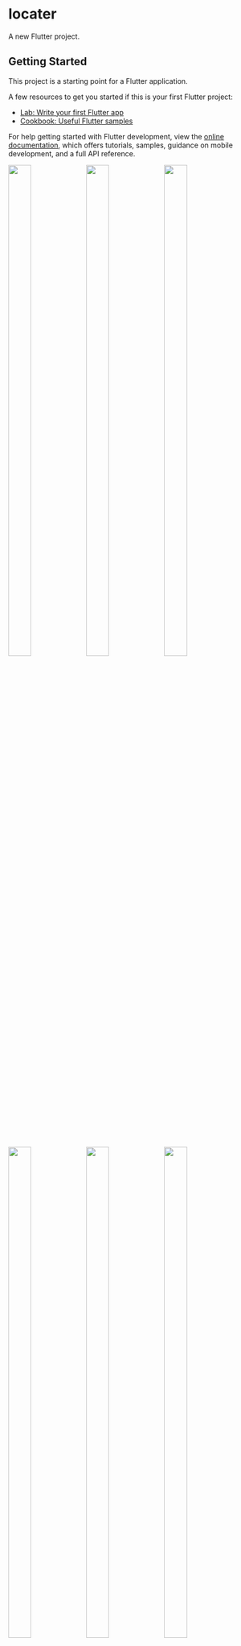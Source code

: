 # locater

A new Flutter project.

## Getting Started

This project is a starting point for a Flutter application.

A few resources to get you started if this is your first Flutter project:

- [Lab: Write your first Flutter app](https://docs.flutter.dev/get-started/codelab)
- [Cookbook: Useful Flutter samples](https://docs.flutter.dev/cookbook)

For help getting started with Flutter development, view the
[online documentation](https://docs.flutter.dev/), which offers tutorials,
samples, guidance on mobile development, and a full API reference.

<p>
  <img src= "https://github.com/kaushikHadiya1234/locater/assets/119835333/4292d78f-f357-4e85-b523-535713141624" height="50%" width="30%">
  <img src= "https://github.com/kaushikHadiya1234/locater/assets/119835333/862787e1-fc1e-456b-8cfe-4a70eb042e5a" height="50%" width="30%">
  <img src= "https://github.com/kaushikHadiya1234/locater/assets/119835333/f0ed9a88-86b0-4844-8f77-1241046394d6" height="50%" width="30%">
  <img src= "https://github.com/kaushikHadiya1234/locater/assets/119835333/850695f8-6b53-47cd-9639-8ceee4afcd0e" height="50%" width="30%">
  <img src= "https://github.com/kaushikHadiya1234/locater/assets/119835333/2cdce14f-ac36-4428-bca3-19858c39926e" height="50%" width="30%">
  <img src= "https://github.com/kaushikHadiya1234/locater/assets/119835333/455a8ae3-4d80-4d5c-b234-ffc953fd6f77" height="50%" width="30%">
  <img src= "https://github.com/kaushikHadiya1234/locater/assets/119835333/840694d1-6c27-40e6-9d51-07687c7eb24a" height="50%" width="30%">
  <img src= "https://github.com/kaushikHadiya1234/locater/assets/119835333/f842b602-35c6-4bcf-9092-c22381ac036e" height="50%" width="30%">
  <img src= "https://github.com/kaushikHadiya1234/locater/assets/119835333/94ae5f09-e9a6-4ec5-8b0b-26710acb1267" height="50%" width="30%">
  <img src= "https://github.com/kaushikHadiya1234/locater/assets/119835333/363a0c32-a852-41bc-8df7-f716e8dddee2" height="50%" width="30%">
  <img src= "https://github.com/kaushikHadiya1234/locater/assets/119835333/38e25e64-6cff-47b3-81eb-84827c848cf3" height="50%" width="30%">
  <img src= "https://github.com/kaushikHadiya1234/locater/assets/119835333/d449f139-673e-4fec-923d-bd38c379a8ba" height="50%" width="30%">
  </p>

  
  
